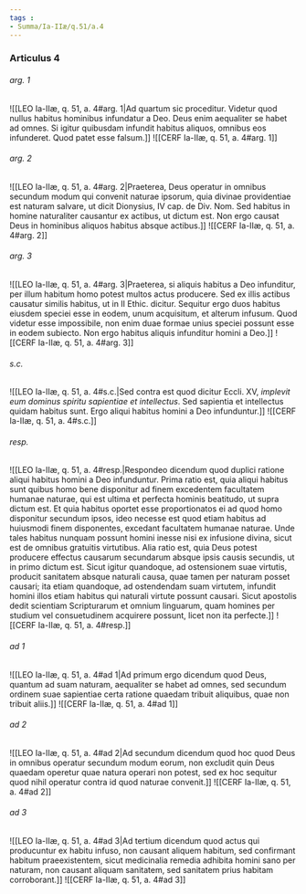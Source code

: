 ```yaml
---
tags : 
- Summa/Ia-IIæ/q.51/a.4
---
```


### Articulus 4

###### arg. 1
![[LEO Ia-IIæ, q. 51, a. 4#arg. 1|Ad quartum sic proceditur. Videtur quod nullus habitus hominibus infundatur a Deo. Deus enim aequaliter se habet ad omnes. Si igitur quibusdam infundit habitus aliquos, omnibus eos infunderet. Quod patet esse falsum.]]
![[CERF Ia-IIæ, q. 51, a. 4#arg. 1]]

###### arg. 2
![[LEO Ia-IIæ, q. 51, a. 4#arg. 2|Praeterea, Deus operatur in omnibus secundum modum qui convenit naturae ipsorum, quia divinae providentiae est naturam salvare, ut dicit Dionysius, IV cap. de Div. Nom. Sed habitus in homine naturaliter causantur ex actibus, ut dictum est. Non ergo causat Deus in hominibus aliquos habitus absque actibus.]]
![[CERF Ia-IIæ, q. 51, a. 4#arg. 2]]

###### arg. 3
![[LEO Ia-IIæ, q. 51, a. 4#arg. 3|Praeterea, si aliquis habitus a Deo infunditur, per illum habitum homo potest multos actus producere. Sed ex illis actibus causatur similis habitus, ut in II Ethic. dicitur. Sequitur ergo duos habitus eiusdem speciei esse in eodem, unum acquisitum, et alterum infusum. Quod videtur esse impossibile, non enim duae formae unius speciei possunt esse in eodem subiecto. Non ergo habitus aliquis infunditur homini a Deo.]]
![[CERF Ia-IIæ, q. 51, a. 4#arg. 3]]

###### s.c.
![[LEO Ia-IIæ, q. 51, a. 4#s.c.|Sed contra est quod dicitur Eccli. XV, *implevit eum dominus spiritu sapientiae et intellectus*. Sed sapientia et intellectus quidam habitus sunt. Ergo aliqui habitus homini a Deo infunduntur.]]
![[CERF Ia-IIæ, q. 51, a. 4#s.c.]]

###### resp.
![[LEO Ia-IIæ, q. 51, a. 4#resp.|Respondeo dicendum quod duplici ratione aliqui habitus homini a Deo infunduntur. Prima ratio est, quia aliqui habitus sunt quibus homo bene disponitur ad finem excedentem facultatem humanae naturae, qui est ultima et perfecta hominis beatitudo, ut supra dictum est. Et quia habitus oportet esse proportionatos ei ad quod homo disponitur secundum ipsos, ideo necesse est quod etiam habitus ad huiusmodi finem disponentes, excedant facultatem humanae naturae. Unde tales habitus nunquam possunt homini inesse nisi ex infusione divina, sicut est de omnibus gratuitis virtutibus. Alia ratio est, quia Deus potest producere effectus causarum secundarum absque ipsis causis secundis, ut in primo dictum est. Sicut igitur quandoque, ad ostensionem suae virtutis, producit sanitatem absque naturali causa, quae tamen per naturam posset causari; ita etiam quandoque, ad ostendendam suam virtutem, infundit homini illos etiam habitus qui naturali virtute possunt causari. Sicut apostolis dedit scientiam Scripturarum et omnium linguarum, quam homines per studium vel consuetudinem acquirere possunt, licet non ita perfecte.]]
![[CERF Ia-IIæ, q. 51, a. 4#resp.]]

###### ad 1
![[LEO Ia-IIæ, q. 51, a. 4#ad 1|Ad primum ergo dicendum quod Deus, quantum ad suam naturam, aequaliter se habet ad omnes, sed secundum ordinem suae sapientiae certa ratione quaedam tribuit aliquibus, quae non tribuit aliis.]]
![[CERF Ia-IIæ, q. 51, a. 4#ad 1]]

###### ad 2
![[LEO Ia-IIæ, q. 51, a. 4#ad 2|Ad secundum dicendum quod hoc quod Deus in omnibus operatur secundum modum eorum, non excludit quin Deus quaedam operetur quae natura operari non potest, sed ex hoc sequitur quod nihil operatur contra id quod naturae convenit.]]
![[CERF Ia-IIæ, q. 51, a. 4#ad 2]]

###### ad 3
![[LEO Ia-IIæ, q. 51, a. 4#ad 3|Ad tertium dicendum quod actus qui producuntur ex habitu infuso, non causant aliquem habitum, sed confirmant habitum praeexistentem, sicut medicinalia remedia adhibita homini sano per naturam, non causant aliquam sanitatem, sed sanitatem prius habitam corroborant.]]
![[CERF Ia-IIæ, q. 51, a. 4#ad 3]]

